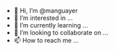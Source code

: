 - 👋 Hi, I’m @manguayer
- 👀 I’m interested in ...
- 🌱 I’m currently learning ...
- 💞️ I’m looking to collaborate on ...
- 📫 How to reach me ...

<!---
manguayer/manguayer is a ✨ special ✨ repository because its `README.md` (this file) appears on your GitHub profile.
You can click the Preview link to take a look at your changes.
--->
